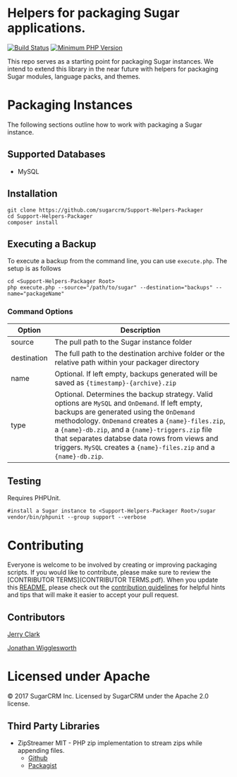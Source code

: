 # Helpers for packaging Sugar applications.

[![Build Status](https://travis-ci.com/sugarcrm/Support-Helpers-Packager.svg?token=ApQ7hyuyE1rftpStfgbN&branch=master)](https://travis-ci.com/sugarcrm/Support-Helpers-Packager)
[![Minimum PHP Version](https://img.shields.io/badge/php-%3E%3D%205.4.2-8892BF.svg?style=flat-square)](https://php.net/)

This repo serves as a starting point for packaging Sugar instances. We intend to extend this library in the near future with helpers for packaging Sugar modules, language packs, and themes.

# Packaging Instances
The following sections outline how to work with packaging a Sugar instance.

## Supported Databases
* MySQL

## Installation
```
git clone https://github.com/sugarcrm/Support-Helpers-Packager
cd Support-Helpers-Packager
composer install
```

## Executing a Backup

To execute a backup from the command line, you can use `execute.php`. The setup is as follows
```
cd <Support-Helpers-Packager Root>
php execute.php --source="/path/to/sugar" --destination="backups" --name="packageName"
```

### Command Options
| Option  | Description |
| ------------- | ------------- |
| source  | The pull path to the Sugar instance folder  |
| destination  | The full path to the destination archive folder or the relative path within your packager directory  |
| name  | Optional. If left empty, backups generated will be saved as `{timestamp}-{archive}.zip`  |
| type  | Optional. Determines the backup strategy. Valid options are `MySQL` and `OnDemand`. If left empty, backups are generated using the `OnDemand` methodology. `OnDemand` creates a `{name}-files.zip`, a `{name}-db.zip`, and a `{name}-triggers.zip` file that separates databse data rows from views and triggers. `MySQL` creates a `{name}-files.zip` and a `{name}-db.zip`.|

## Testing

Requires PHPUnit.
```
#install a Sugar instance to <Support-Helpers-Packager Root>/sugar
vendor/bin/phpunit --group support --verbose
```

# Contributing
Everyone is welcome to be involved by creating or improving packaging scripts. If you would like to contribute, please make sure to review the [CONTRIBUTOR TERMS](CONTRIBUTOR TERMS.pdf). When you update this [README](README.md), please check out the [contribution guidelines](CONTRIBUTING.md) for helpful hints and tips that will make it easier to accept your pull request.

## Contributors
[Jerry Clark](https://github.com/geraldclark)

[Jonathan Wigglesworth](https://github.com/jwigg-sugar)

# Licensed under Apache
© 2017 SugarCRM Inc.  Licensed by SugarCRM under the Apache 2.0 license.

## Third Party Libraries
* ZipStreamer MIT - PHP zip implementation to stream zips while appending files. 
    * [Github](https://github.com/frizinak/ZipStreamer) 
    * [Packagist](https://packagist.org/packages/frizinak/zip-streamer)
